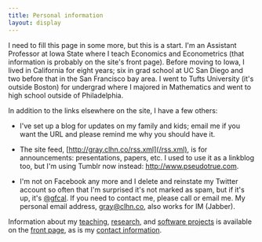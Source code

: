 ```yaml
---
title: Personal information
layout: display
---
```


I need to fill this page in some more, but this is a start.  I'm an
Assistant Professor at Iowa State where I teach Economics and
Econometrics (that information is probably on the site's front page).
Before moving to Iowa, I lived in California for eight years; six in
grad school at UC San Diego and two before that in the San Francisco
bay area.  I went to Tufts University (it's outside Boston) for
undergrad where I majored in Mathematics and went to high school
outside of Philadelphia.

In addition to the links elsewhere on the site, I have a few others:

* I've set up a blog for updates on my family and kids; email me if
  you want the URL and please remind me why you should have it.

* The site feed, [http://gray.clhn.co/rss.xml](/rss.xml), is for
  announcements: presentations, papers, etc. I used to use it as a
  linkblog too, but I'm using Tumblr now instead:
  <http://www.pseudotrue.com>.

* I'm not on Facebook any more and I delete and reinstate my Twitter
  account so often that I'm surprised it's not marked as spam, but if
  it's up, it's [@gfcal](https://www.twitter.com/gfcal). If you need
  to contact me, please call or email me. My personal email address,
  <gray@clhn.co>, also works for IM (Jabber).

Information about my [teaching](/index.html#Teaching),
[research](/index.html#Research), and [software
projects](/index.html#Software) is available on the [front
page](/index.html), as is my [contact
information](/index.html#Information).